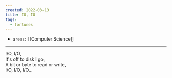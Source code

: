 ```yaml
---
created: 2022-03-13
title: IO, IO
tags:
  - fortunes
---
```


- `areas:` [[Computer Science]]

---

I/O, I/O,  
It's off to disk I go,  
A bit or byte to read or write,  
I/O, I/O, I/O...
